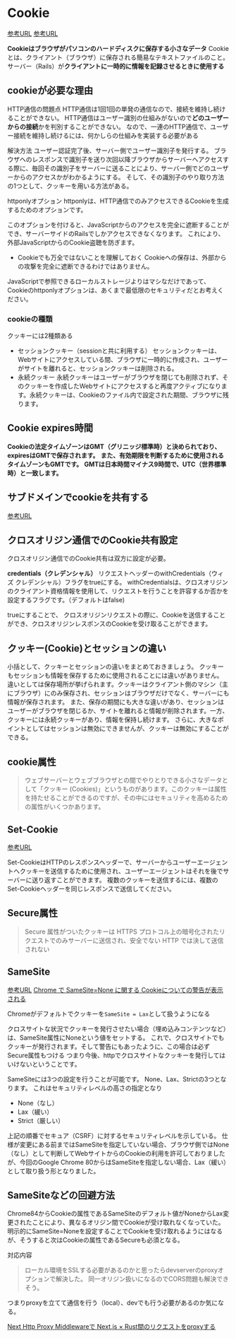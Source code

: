 # Cookie
[参考URL](https://www.kwbtblog.com/entry/2019/04/20/005423)
[参考URL](https://www.ecbeing.net/contents/detail/235)

**Cookieはブラウザがパソコンのハードディスクに保存する小さなデータ**
Cookieとは、クライアント（ブラウザ）に保存される簡易なテキストファイルのこと。
サーバー（Rails）が**クライアントに一時的に情報を記録させるときに使用する**

## cookieが必要な理由

HTTP通信の問題点
HTTP通信は1回1回の単発の通信なので、接続を維持し続けることができない。
HTTP通信はユーザー識別の仕組みがないので**どのユーザーからの接続**かを判別することができない。
なので、一連のHTTP通信で、ユーザー接続を維持し続けるには、何かしらの仕組みを実装する必要がある

解決方法
ユーザー認証完了後、サーバー側でユーザー識別子を発行する。
ブラウザへのレスポンスで識別子を送り次回以降ブラウザからサーバーへアクセスする際に、毎回その識別子をサーバーに送ることにより、サーバー側でどのユーザーからのアクセスかがわかるようにする。
そして、その識別子のやり取り方法の1つとして、クッキーを用いる方法がある。

httponlyオプション
httponlyは、HTTP通信でのみアクセスできるCookieを生成するためのオプションです。

このオプションを付けると、JavaScriptからのアクセスを完全に遮断することができ、サーバーサイドのRailsでしかアクセスできなくなります。
これにより、外部JavaScriptからのCookie盗聴を防ぎます。

- Cookieでも万全ではないことを理解しておく
Cookieへの保存は、外部からの攻撃を完全に遮断できるわけではありません。

JavaScriptで参照できるローカルストレージよりはマシなだけであって、Cookieのhttponlyオプションは、あくまで最低限のセキュリティだとお考えください。

### cookieの種類

クッキーには2種類ある
- セッションクッキー（sessionと共に利用する）
セッションクッキーは、Webサイトにアクセスしている間、ブラウザに一時的に作成され、ユーザーがサイトを離れると、セッションクッキーは削除される。
- 永続クッキー
永続クッキーはユーザーがブラウザを閉じても削除されず、そのクッキーを作成したWebサイトにアクセスすると再度アクティブになります。永続クッキーは、Cookieのファイル内で設定された期間、ブラウザに残ります。

## Cookie expires時間

**Cookieの法定タイムゾーンはGMT（グリニッジ標準時）と決められており、expiresはGMTで保存されます。**
**また、有効期限を判断するために使用されるタイムゾーンもGMTです。**
**GMTは日本時間マイナス9時間で、UTC（世界標準時）と一致します。**

## サブドメインでcookieを共有する

[参考URL](https://qiita.com/il-m-yamagishi/items/9aad5737c80d5bfd5eb8)

## クロスオリジン通信でのCookie共有設定

クロスオリジン通信でのCookie共有は双方に設定が必要。

**credentials（クレデンシャル）**
リクエストヘッダーのwithCredentials（ウィズ クレデンシャル）フラグをtrueにする。
withCredentialsは、クロスオリジンのクライアント資格情報を使用して、リクエストを行うことを許容するか否かを設定するフラグです。（デフォルトはfalse)

trueにすることで、
クロスオリジンリクエストの際に、Cookieを送信することができ、クロスオリジンレスポンスのCookieを受け取ることができます。

## クッキー(Cookie)とセッションの違い

小括として、クッキーとセッションの違いをまとめておきましょう。
クッキーもセッションも情報を保存するために使用されることには違いがありません。
違いとしては保存場所が挙げられます。クッキーはクライアント側のマシン（主にブラウザ）にのみ保存され、セッションはブラウザだけでなく、サーバーにも情報が保存されます。
また、保存の期間にも大きな違いがあり、セッションはユーザーがブラウザを閉じるか、サイトを離れると情報が削除されます。一方、クッキーには永続クッキーがあり、情報を保持し続けます。
さらに、大きなポイントとしてはセッションは無効にできませんが、クッキーは無効にすることができる。

## cookie属性

>ウェブサーバーとウェブブラウザとの間でやりとりできる小さなデータとして「クッキー (Cookies)」というものがあります。このクッキーは属性を持たせることができるのですが、その中にはセキュリティを高めるための属性がいくつかあります。

## Set-Cookie
[参考URL](https://developer.mozilla.org/ja/docs/Web/HTTP/Headers/Set-Cookie)

Set-CookieはHTTPのレスポンスヘッダーで、サーバーからユーザーエージェントへクッキーを送信するために使用され、ユーザーエージェントはそれを後でサーバーに送り返すことができます。
複数のクッキーを送信するには、複数のSet-Cookieヘッダーを同じレスポンスで送信してください。

## Secure属性

>Secure 属性がついたクッキーは HTTPS プロトコル上の暗号化されたリクエストでのみサーバーに送信され、安全でない HTTP では決して送信されない

## SameSite
[参考URL](https://www.ecbeing.net/contents/detail/235)
[Chrome で SameSite=None に関する Cookieについての警告が表示される](https://laboradian.com/warning-about-cookie-samesite-none/)

Chromeがデフォルトでクッキーを`SameSite = Lax`として扱うようになる

クロスサイトな状況でクッキーを発行させたい場合（埋め込みコンテンツなど）は、SameSite属性にNoneという値をセットする。
これで、クロスサイトでもクッキーが発行されます。そして警告にもあったように、この場合は必ずSecure属性もつける
つまり今後、httpでクロスサイトなクッキーを発行してはいけないということです。

SameSiteには3つの設定を行うことが可能です。
None、Lax、Strictの3つとなります。
これはセキュリティレベルの高さの指定となり

- None（なし）
- Lax（緩い）
- Strict（厳しい）

上記の順番でセキュア（CSRF）に対するセキュリティレベルを示している。
仕様が変更にある前まではSameSiteを指定していない場合、ブラウザ側ではNone（なし）として判断してWebサイトからのCookieの利用を許可しておりましたが、今回のGoogle Chrome 80からはSameSiteを指定しない場合、Lax（緩い）として取り扱う形となりました。

## SameSiteなどの回避方法

Chrome84からCookieの属性であるSameSiteのデフォルト値がNoneからLax変更されたことにより、異なるオリジン間でCookieが受け取れなくなっていた。
明示的にSameSite=Noneを設定することでCookieを受け取れるようにはなるが、そうすると次はCookieの属性であるSecureも必須となる。

対応内容
>ローカル環境をSSLする必要があるのかと思ったらdevserverのproxyオプションで解決した。
>同一オリジン扱いになるのでCORS問題も解決できそう。

つまりproxyを立てて通信を行う（local）、devでも行う必要があるのか気になる。

[Next Http Proxy Middlewareで Next.js × Rust間のリクエストをproxyする](https://sayu-do.com/2022-2-3/196/)
